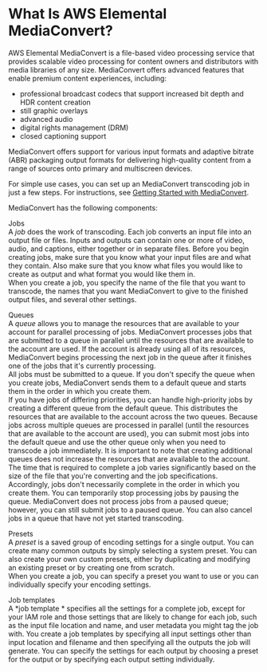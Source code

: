# What Is AWS Elemental MediaConvert?<a name="what-is"></a>

AWS Elemental MediaConvert is a file\-based video processing service that provides scalable video processing for content owners and distributors with media libraries of any size\. MediaConvert offers advanced features that enable premium content experiences, including:
+ professional broadcast codecs that support increased bit depth and HDR content creation
+ still graphic overlays
+ advanced audio
+ digital rights management \(DRM\)
+ closed captioning support

MediaConvert offers support for various input formats and adaptive bitrate \(ABR\) packaging output formats for delivering high\-quality content from a range of sources onto primary and multiscreen devices\.

For simple use cases, you can set up an MediaConvert transcoding job in just a few steps\. For instructions, see [Getting Started with MediaConvert](getting-started.md)\. 

 MediaConvert has the following components:

Jobs  
A *job* does the work of transcoding\. Each job converts an input file into an output file or files\. Inputs and outputs can contain one or more of video, audio, and captions, either together or in separate files\. Before you begin creating jobs, make sure that you know what your input files are and what they contain\. Also make sure that you know what files you would like to create as output and what format you would like them in\.   
When you create a job, you specify the name of the file that you want to transcode, the names that you want MediaConvert to give to the finished output files, and several other settings\.

Queues  
A *queue* allows you to manage the resources that are available to your account for parallel processing of jobs\. MediaConvert processes jobs that are submitted to a queue in parallel until the resources that are available to the account are used\. If the account is already using all of its resources, MediaConvert begins processing the next job in the queue after it finishes one of the jobs that it's currently processing\.   
All jobs must be submitted to a queue\. If you don't specify the queue when you create jobs, MediaConvert sends them to a default queue and starts them in the order in which you create them\.   
If you have jobs of differing priorities, you can handle high\-priority jobs by creating a different queue from the default queue\. This distributes the resources that are available to the account across the two queues\. Because jobs across multiple queues are processed in parallel \(until the resources that are available to the account are used\), you can submit most jobs into the default queue and use the other queue only when you need to transcode a job immediately\. It is important to note that creating additional queues does not increase the resources that are available to the account\.   
The time that is required to complete a job varies significantly based on the size of the file that you're converting and the job specifications\. Accordingly, jobs don't necessarily complete in the order in which you create them\. You can temporarily stop processing jobs by pausing the queue\. MediaConvert does not process jobs from a paused queue; however, you can still submit jobs to a paused queue\. You can also cancel jobs in a queue that have not yet started transcoding\. 

Presets  
 A *preset* is a saved group of encoding settings for a single output\. You can create many common outputs by simply selecting a system preset\. You can also create your own custom presets, either by duplicating and modifying an existing preset or by creating one from scratch\.  
When you create a job, you can specify a preset you want to use or you can individually specify your encoding settings\.

Job templates  
A *job template * specifies all the settings for a complete job, except for your IAM role and those settings that are likely to change for each job, such as the input file location and name, and user metadata you might tag the job with\. You create a job templates by specifying all input settings other than input location and filename and then specifying all the outputs the job will generate\. You can specify the settings for each output by choosing a preset for the output or by specifying each output setting individually\.